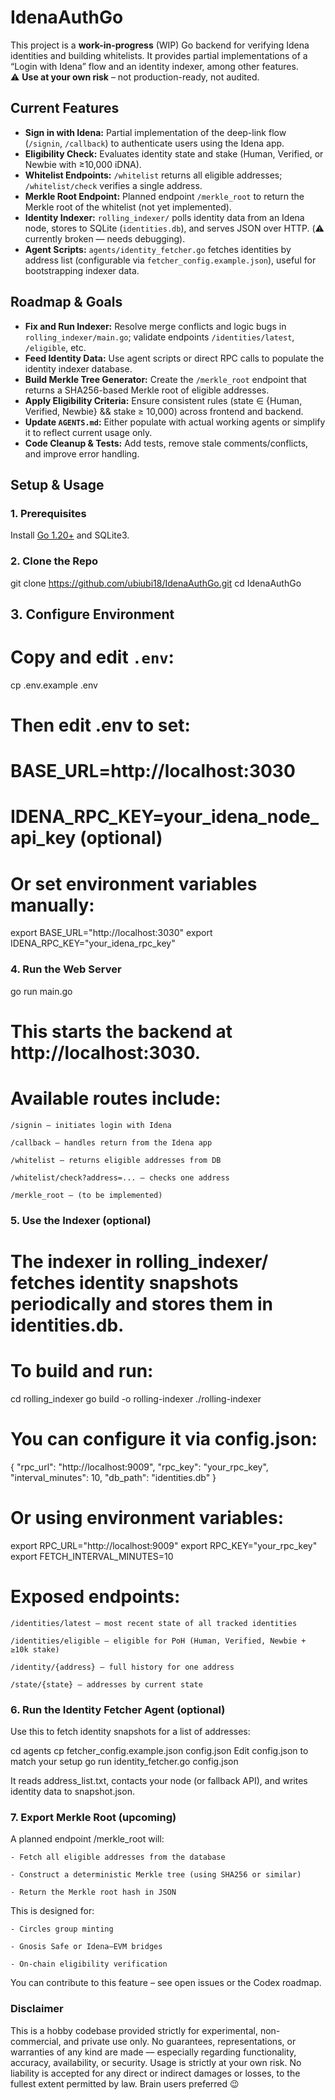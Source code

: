 # IdenaAuthGo

This project is a **work-in-progress** (WIP) Go backend for verifying Idena identities and building whitelists. It provides partial implementations of a “Login with Idena” flow and an identity indexer, among other features.  
⚠️ **Use at your own risk** – not production-ready, not audited.

## Current Features

- **Sign in with Idena:** Partial implementation of the deep-link flow (`/signin`, `/callback`) to authenticate users using the Idena app.
- **Eligibility Check:** Evaluates identity state and stake (Human, Verified, or Newbie with ≥10,000 iDNA).
- **Whitelist Endpoints:** `/whitelist` returns all eligible addresses; `/whitelist/check` verifies a single address.
- **Merkle Root Endpoint:** Planned endpoint `/merkle_root` to return the Merkle root of the whitelist (not yet implemented).
- **Identity Indexer:** `rolling_indexer/` polls identity data from an Idena node, stores to SQLite (`identities.db`), and serves JSON over HTTP. (⚠️ currently broken — needs debugging).
- **Agent Scripts:** `agents/identity_fetcher.go` fetches identities by address list (configurable via `fetcher_config.example.json`), useful for bootstrapping indexer data.

## Roadmap & Goals

- **Fix and Run Indexer:** Resolve merge conflicts and logic bugs in `rolling_indexer/main.go`; validate endpoints `/identities/latest`, `/eligible`, etc.
- **Feed Identity Data:** Use agent scripts or direct RPC calls to populate the identity indexer database.
- **Build Merkle Tree Generator:** Create the `/merkle_root` endpoint that returns a SHA256-based Merkle root of eligible addresses.
- **Apply Eligibility Criteria:** Ensure consistent rules (state ∈ {Human, Verified, Newbie} && stake ≥ 10,000) across frontend and backend.
- **Update `AGENTS.md`:** Either populate with actual working agents or simplify it to reflect current usage only.
- **Code Cleanup & Tests:** Add tests, remove stale comments/conflicts, and improve error handling.

## Setup & Usage

### 1. Prerequisites

Install [Go 1.20+](https://go.dev/dl/) and SQLite3.

### 2. Clone the Repo

git clone https://github.com/ubiubi18/IdenaAuthGo.git
cd IdenaAuthGo

## 3. Configure Environment

# Copy and edit `.env`:

cp .env.example .env
# Then edit .env to set:
# BASE_URL=http://localhost:3030
# IDENA_RPC_KEY=your_idena_node_api_key (optional)

# Or set environment variables manually:

export BASE_URL="http://localhost:3030"
export IDENA_RPC_KEY="your_idena_rpc_key"

### 4. Run the Web Server


go run main.go

# This starts the backend at http://localhost:3030.

# Available routes include:

    /signin – initiates login with Idena

    /callback – handles return from the Idena app

    /whitelist – returns eligible addresses from DB

    /whitelist/check?address=... – checks one address

    /merkle_root – (to be implemented)

### 5. Use the Indexer (optional)

# The indexer in rolling_indexer/ fetches identity snapshots periodically and stores them in identities.db.

# To build and run:

cd rolling_indexer
go build -o rolling-indexer
./rolling-indexer

# You can configure it via config.json:

{
  "rpc_url": "http://localhost:9009",
  "rpc_key": "your_rpc_key",
  "interval_minutes": 10,
  "db_path": "identities.db"
}

# Or using environment variables:

export RPC_URL="http://localhost:9009"
export RPC_KEY="your_rpc_key"
export FETCH_INTERVAL_MINUTES=10

# Exposed endpoints:

    /identities/latest – most recent state of all tracked identities

    /identities/eligible – eligible for PoH (Human, Verified, Newbie + ≥10k stake)

    /identity/{address} – full history for one address

    /state/{state} – addresses by current state

### 6. Run the Identity Fetcher Agent (optional)

 Use this to fetch identity snapshots for a list of addresses:

cd agents
cp fetcher_config.example.json config.json
Edit config.json to match your setup
go run identity_fetcher.go config.json

 It reads address_list.txt, contacts your node (or fallback API), and writes identity data to snapshot.json.

### 7. Export Merkle Root (upcoming)

 A planned endpoint /merkle_root will:

    - Fetch all eligible addresses from the database

    - Construct a deterministic Merkle tree (using SHA256 or similar)

    - Return the Merkle root hash in JSON

 This is designed for:

    - Circles group minting

    - Gnosis Safe or Idena–EVM bridges

    - On-chain eligibility verification

 You can contribute to this feature – see open issues or the Codex roadmap.

### Disclaimer

 This is a hobby codebase provided strictly for experimental, non-commercial, and private use only.
 No guarantees, representations, or warranties of any kind are made — especially regarding functionality, accuracy, availability, or security.
 Usage is strictly at your own risk. No liability is accepted for any direct or indirect damages or losses, to the fullest extent permitted by law.
Brain users preferred 😉
